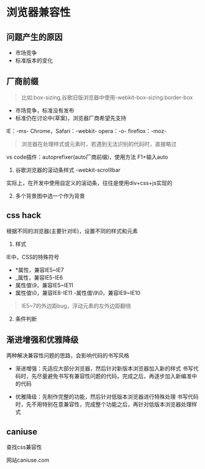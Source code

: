 # 浏览器兼容性

## 问题产生的原因

- 市场竞争
- 标准版本的变化

## 厂商前缀

> 比如:box-sizing,谷歌旧版浏览器中使用-webkit-box-sizing:border-box

- 市场竞争，标准没有发布
- 标准仍在讨论中(草案)，浏览器厂商希望先支持

IE：-ms-
Chrome，Safari：-webkit-
opera：-o-
fireflox：-moz-

> 浏览器在处理样式或元素时，若遇到无法识别的代码时，直接略过

vs code插件：autoprefixer(auto厂商前缀)，使用方法  F1+输入auto

1. 谷歌浏览器的滚动条样式 -webkit-scrolllbar

实际上，在开发中使用自定义的滚动条，往往是使用div+css+js实现的

2. 多个背景图中选一个作为背景

## css hack

根据不同的浏览器(主要针对IE)，设置不同的样式和元素

1. 样式

IE中，CSS的特殊符号

- *属性，兼容IE5~IE7
- _属性，兼容IE5-IE6
- 属性值\9，兼容IE5~IE11
- 属性值\0，兼容IE8-IE11
-属性值\9\0，兼容IE9~IE10

> IE5~7的外边距bug，浮动元素的左外边距翻倍

2. 条件判断

## 渐进增强和优雅降级

两种解决兼容性问题的思路，会影响代码的书写风格

- 渐进增强：先适应大部分浏览器，然后针对新版本浏览器加入新的样式
书写代码时，先尽量避免书写有兼容性问题的代码，完成之后，再逐步加入新编准中的代码

- 优雅降级：先制作完整的功能，然后针对低版本浏览器进行特殊处理
书写代码时，先不用特别在意兼容性，完成整个功能之后，再针对低版本浏览器处理样式

## caniuse

查找css兼容性

网站caniuse.com